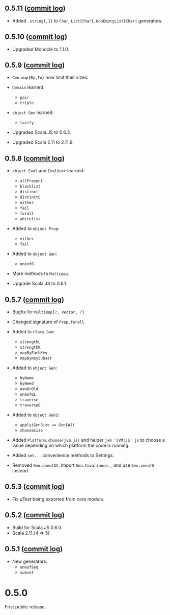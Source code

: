 ## 0.5.11 ([commit log](https://github.com/japgolly/nyaya/compare/v0.5.10...v0.5.11))

* Added `.string{,1}` to `Char`, `List[Char]`, `NonEmptyList[Char]` generators.

## 0.5.10 ([commit log](https://github.com/japgolly/nyaya/compare/v0.5.9...v0.5.10))

* Upgraded Monocle to 1.1.0.

## 0.5.9 ([commit log](https://github.com/japgolly/nyaya/compare/v0.5.8...v0.5.9))

* `Gen.map{By,To}` now limit their sizes.

* `Domain` learned:
  * `pair`
  * `triple`

* `object Gen` learned:
  * `lazily`

* Upgraded Scala.JS to 0.6.2.
* Upgraded Scala 2.11 to 2.11.6.


## 0.5.8 ([commit log](https://github.com/japgolly/nyaya/compare/v0.5.7...v0.5.8))

* `object Eval` and `EvalOver` learned:
  * `allPresent`
  * `blacklist`
  * `distinct`
  * `distinctC`
  * `either`
  * `fail`
  * `forall`
  * `whitelist`

* Added to `object Prop`:
  * `either`
  * `fail`

* Added to `object Gen`:
  * `oneofO`

* More methods to `Multimap`.

* Upgrade Scala.JS to 0.6.1.


## 0.5.7 ([commit log](https://github.com/japgolly/nyaya/compare/v0.5.3...v0.5.7))

* Bugfix for `Multimap[?, Vector, ?]`

* Changed signature of `Prop.forall`.

* Added to `class Gen`:
  * `strengthL`
  * `strengthR`
  * `mapByEachKey`
  * `mapByKeySubset`

* Added to `object Gen`:
  * `byName`
  * `byNeed`
  * `newOrOld`
  * `oneofGL`
  * `traverse`
  * `traverseG`

* Added to `object GenS`:
  * `apply(GenSize => Gen[A])`
  * `choosesize`

* Added `Platform.choose(jvm,js)` and helper `jvm 'JVM|JS' js`
  to choose a value depending on which platform the code is running.

* Added `set...` convenience methods to Settings.

* Removed `Gen.oneofGC`. Import `Gen.Covariance._` and use `Gen.oneofG` instead.

## 0.5.3 ([commit log](https://github.com/japgolly/nyaya/compare/v0.5.2...v0.5.3))

* Fix μTest being exported from core module.

## 0.5.2 ([commit log](https://github.com/japgolly/nyaya/compare/v0.5.1...v0.5.2))

* Build for Scala.JS 0.6.0.
* Scala 2.11.{4 ⇒ 5}

## 0.5.1 ([commit log](https://github.com/japgolly/nyaya/compare/v0.5.0...v0.5.1))

* New generators:
  * `oneofSeq`
  * `subset`


# 0.5.0

First public release.
